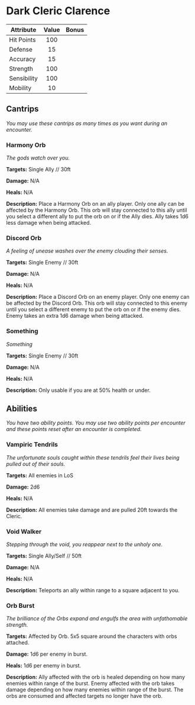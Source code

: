 # Dark Cleric Clarence

  |Attribute|Value|Bonus|
  |---| :---: | :---: |
  |Hit Points|100|<center> </center>|
  |Defense|15|<center> </center>|
  |Accuracy|15|<center> </center>|
  |Strength|100|<center> </center>|
  |Sensibility|100|<center> </center>|
  |Mobility|10|<center> </center>|

## Cantrips
  _You may use these cantrips as many times as you want during an encounter._

### Harmony Orb

  _The gods watch over you._

  **Targets:** Single Ally // 30ft

  **Damage:** N/A

  **Heals:** N/A

  **Description:** Place a Harmony Orb on an ally player. Only one ally can be affected by the Harmony Orb. This orb will stay connected to this ally until you select a different ally to put the orb on or if the Ally dies. Ally takes 1d6 less damage when being attacked.

### Discord Orb

  _A feeling of unease washes over the enemy clouding their senses._

  **Targets:** Single Enemy // 30ft

  **Damage:** N/A

  **Heals:** N/A

  **Description:** Place a Discord Orb on an enemy player. Only one enemy can be affected by the Discord Orb. This orb will stay connected to this enemy until you select a different enemy to put the orb on or if the enemy dies. Enemy takes an extra 1d6 damage when being attacked.
  
### Something

  _Something_

  **Targets:** Single Enemy // 30ft

  **Damage:** N/A

  **Heals:** N/A

  **Description:** Only usable if you are at 50% health or under.
  
## Abilities
  _You have two ability points.  You may use two ability points per encounter and these points reset after an encounter is completed._

### Vampiric Tendrils
  _The unfortunate souls caught within these tendrils feel their lives being pulled out of their souls._

  **Targets:** All enemies in LoS

  **Damage:** 2d6

  **Heals:** N/A

  **Description:** All enemies take damage and are pulled 20ft towards the Cleric.

### Void Walker

  _Stepping through the void, you reappear next to the unholy one._

  **Targets:** Single Ally/Self // 50ft

  **Damage:** N/A

  **Heals:** N/A

  **Description:** Teleports an ally within range to a square adjacent to you.
  
### Orb Burst

  _The brilliance of the Orbs expand and engulfs the area with unfathomable strength._

  **Targets:** Affected by Orb. 5x5 square around the characters with orbs attached.

  **Damage:** 1d6 per enemy in burst.

  **Heals:** 1d6 per enemy in burst.

  **Description:** Ally affected with the orb is healed depending on how many enemies within range of the burst.
  Enemy affected with the orb takes damage depending on how many enemies within range of the burst.
  The orbs are consumed and affected targets no longer have the orb.
